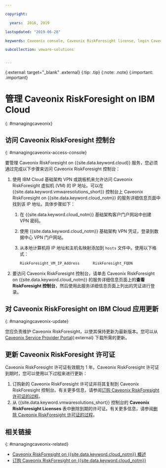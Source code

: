 ```yaml
---

copyright:

  years:  2016, 2019

lastupdated: "2019-06-28"

keywords: Caveonix console, Caveonix RiskForesight license, login Caveonix console

subcollection: vmware-solutions


---
```


{:external: target="_blank" .external}
{:tip: .tip}
{:note: .note}
{:important: .important}

# 管理 Caveonix RiskForesight on IBM Cloud
{: #managingcaveonix}

## 访问 Caveonix RiskForesight 控制台
{: #managingcaveonix-access-console}

要管理 Caveonix RiskForesight on {{site.data.keyword.cloud}} 服务，您必须通过完成以下步骤来访问 Caveonix RiskForesight 控制台：

1. 使用 IBM Cloud 基础架构 VPN 或跳板机来允许访问 Caveonix RiskForesight 虚拟机 (VM) 的 IP 地址。可以在 {{site.data.keyword.vmwaresolutions_short}} 控制台上 Caveonix RiskForesight on {{site.data.keyword.cloud_notm}} 的服务详细信息页面中找到该 IP 地址。具体步骤如下：
   1. 在 {{site.data.keyword.cloud_notm}} 基础架构客户门户网站中创建 VPN 密码。
   2. 使用 {{site.data.keyword.cloud_notm}} 基础架构 VPN 凭证，登录到数据中心 VPN 门户网站。
   3. 从本地计算机将 IP 地址和主机名映射添加到 `hosts` 文件中。使用以下格式：

      ```javascript
      RiskForesight_VM_IP_Address      RiskForesight_FQDN
      ```
2. 要访问 Caveonix RiskForesight 控制台，请单击 Caveonix RiskForesight on {{site.data.keyword.cloud_notm}} 的服务详细信息页面上的**查看 RiskForesight 控制台**，然后使用此服务详细信息页面上列出的凭证进行登录。

## 对 Caveonix RiskForesight on IBM Cloud 应用更新 
{: #managingcaveonix-update}

您应负责维护 Caveonix RiskForesight，以使其保持更新为最新版本。您可以从 [Caveonix Service Provider Portal](https://support.caveonix.com){:external} 下载所需的更新。

## 更新 Caveonix RiskForesight 许可证

Caveonix RiskForesight 许可证有效期为 1 年。Caveonix RiskForesight 许可证到期时，您可以使用以下过程来进行更新：
1. 订购新的 Caveonix RiskForesight 许可证并将其复制到 Caveonix RiskForesight 控制台。有关更多信息，请参阅[订购 Caveonix RiskForesight 许可证的过程](/docs/services/vmwaresolutions?topic=vmware-solutions-caveonix_license_ordering#caveonix_license_ordering-procedure)。
2. 从 {{site.data.keyword.vmwaresolutions_short}} 控制台的 **Caveonix RiskForesight Licenses** 表中删除到期的许可证。有关更多信息，请参阅[删除 Caveonix RiskForesight 许可证的过程](/docs/services/vmwaresolutions?topic=vmware-solutions-caveonix_license_managing#caveonix_license_managing_procedure-delete)。

## 相关链接
{: #managingcaveonix-related}

* [Caveonix RiskForesight on {{site.data.keyword.cloud_notm}} 概述](/docs/services/vmwaresolutions/services?topic=vmware-solutions-caveonix_considerations)
* [订购 Caveonix RiskForesight on {{site.data.keyword.cloud_notm}}](/docs/services/vmwaresolutions/services?topic=vmware-solutions-caveonix_ordering)
